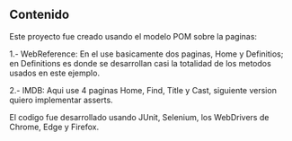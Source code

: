 ## Contenido

Este proyecto fue creado usando el modelo POM sobre la paginas:

1.- WebReference: En el use basicamente dos paginas, Home y Definitios; en Definitions es donde se desarrollan casi la totalidad de los metodos usados en este ejemplo.

2.- IMDB: Aqui use 4 paginas Home, Find, Title y Cast, siguiente version quiero implementar asserts.

El codigo fue desarrollado usando JUnit, Selenium, los WebDrivers de Chrome, Edge y Firefox.